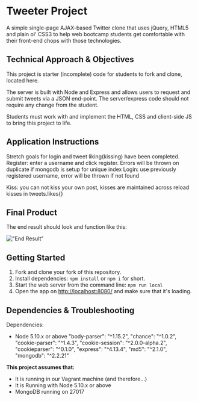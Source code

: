 # Tweeter Project

A simple single-page AJAX-based Twitter clone that uses jQuery, HTML5 and plain ol' CSS3 to help web bootcamp students get comfortable with their front-end chops with those technologies.

## Technical Approach & Objectives

This project is starter (incomplete) code for students to fork and clone, located here.

The server is built with Node and Express and allows users to request and submit tweets via a JSON end-point. The server/express code should not require any change from the student.

Students must work with and implement the HTML, CSS and client-side JS to bring this project to life.

## Application Instructions
Stretch goals for login and tweet liking(kissing) have been completed.
 Register: enter a username and click register. Errors will be thrown on duplicate if mongodb is setup for unique index
 Login: use previously registered username, error will be thrown if not found

 Kiss: you can not kiss your own post, kisses are maintained across reload kisses in tweets.likes{}



## Final Product

The end result should look and function like this:

!["End Result"](https://d.pr/i/1eyEY/4MEH16BY+)

## Getting Started

1. Fork and clone your fork of this repository.
2. Install dependencies: `npm install` or `npm i` for short.
3. Start the web server from the command line: `npm run local`
4. Open the app on <http://localhost:8080/> and make sure that it's loading.

## Dependencies & Troubleshooting

Dependencies:

- Node 5.10.x or above
    "body-parser": "^1.15.2",
    "chance": "^1.0.2",
    "cookie-parser": "^1.4.3",
    "cookie-session": "^2.0.0-alpha.2",
    "cookieparser": "^0.1.0",
    "express": "^4.13.4",
    "md5": "^2.1.0",
    "mongodb": "^2.2.21"

**This project assumes that:**

- It is running in our Vagrant machine (and therefore...)
- It is Running with Node 5.10.x or above
- MongoDB running on 27017




